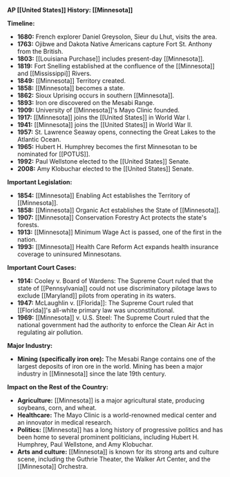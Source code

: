 **AP [[United States]] History: [[Minnesota]]**

**Timeline:**

* **1680:** French explorer Daniel Greysolon, Sieur du Lhut, visits the area.
* **1763:** Ojibwe and Dakota Native Americans capture Fort St. Anthony from the British.
* **1803:** [[Louisiana Purchase]] includes present-day [[Minnesota]].
* **1819:** Fort Snelling established at the confluence of the [[Minnesota]] and [[Mississippi]] Rivers.
* **1849:** [[Minnesota]] Territory created.
* **1858:** [[Minnesota]] becomes a state.
* **1862:** Sioux Uprising occurs in southern [[Minnesota]].
* **1893:** Iron ore discovered on the Mesabi Range.
* **1909:** University of [[Minnesota]]'s Mayo Clinic founded.
* **1917:** [[Minnesota]] joins the [[United States]] in World War I.
* **1941:** [[Minnesota]] joins the [[United States]] in World War II.
* **1957:** St. Lawrence Seaway opens, connecting the Great Lakes to the Atlantic Ocean.
* **1965:** Hubert H. Humphrey becomes the first Minnesotan to be nominated for [[POTUS]].
* **1992:** Paul Wellstone elected to the [[United States]] Senate.
* **2008:** Amy Klobuchar elected to the [[United States]] Senate.

**Important Legislation:**

* **1854:** [[Minnesota]] Enabling Act establishes the Territory of [[Minnesota]].
* **1858:** [[Minnesota]] Organic Act establishes the State of [[Minnesota]].
* **1907:** [[Minnesota]] Conservation Forestry Act protects the state's forests.
* **1913:** [[Minnesota]] Minimum Wage Act is passed, one of the first in the nation.
* **1993:** [[Minnesota]] Health Care Reform Act expands health insurance coverage to uninsured Minnesotans.

**Important Court Cases:**

* **1914:** Cooley v. Board of Wardens: The Supreme Court ruled that the state of [[Pennsylvania]] could not use discriminatory pilotage laws to exclude [[Maryland]] pilots from operating in its waters.
* **1947:** McLaughlin v. [[Florida]]: The Supreme Court ruled that [[Florida]]'s all-white primary law was unconstitutional.
* **1969:** [[Minnesota]] v. U.S. Steel: The Supreme Court ruled that the national government had the authority to enforce the Clean Air Act in regulating air pollution.

**Major Industry:**

* **Mining (specifically iron ore):** The Mesabi Range contains one of the largest deposits of iron ore in the world. Mining has been a major industry in [[Minnesota]] since the late 19th century.

**Impact on the Rest of the Country:**

* **Agriculture:** [[Minnesota]] is a major agricultural state, producing soybeans, corn, and wheat.
* **Healthcare:** The Mayo Clinic is a world-renowned medical center and an innovator in medical research.
* **Politics:** [[Minnesota]] has a long history of progressive politics and has been home to several prominent politicians, including Hubert H. Humphrey, Paul Wellstone, and Amy Klobuchar.
* **Arts and culture:** [[Minnesota]] is known for its strong arts and culture scene, including the Guthrie Theater, the Walker Art Center, and the [[Minnesota]] Orchestra.